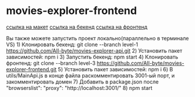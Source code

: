 # movies-explorer-frontend

[ссылка на макет](https://disk.yandex.ru/d/A3NTtq53ucUboQ)
[ссылка на бекенд](https://api.aii.nomoredomains.work)
[ссылка на фронтенд](https://aii.nomoredomains.work/)



 Вы также можете запустить проект локально(параллельно в терминале VS)
    1)  Клонировать бекенд: git clone --branch level-1 https://github.com/AII-byte/movies-explorer-api.git
    2)  Установить пакет зависимостей: npm  i
    3)  Запустить бекенд: npm start
    4)  Клонировать фронтенд: git clone --branch level-3 https://github.com/AII-byte/movies-explorer-frontend.git
    5)  Установить пакет зависимостей: npm  i
    6)  В utils/MainApi.js в конце файла раскомментировать 3001-ый порт, и закомментировать домен
    7) 	Добавить в package.json после "browserslist":   "proxy": "http://localhost:3001/"
    8)  npm start
